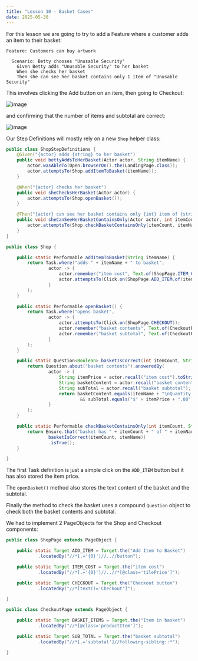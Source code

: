 ```yaml
---
title: "Lesson 10 - Basket Cases"
date: 2025-05-30
---
```

For this lesson we are going to try to add a Feature where a customer adds an item to their basket:
```gherkin
Feature: Customers can buy artwork

  Scenario: Betty chooses "Unusable Security"
    Given Betty adds "Unusable Security" to her basket
    When she checks her basket
    Then she can see her basket contains only 1 item of "Unusable Security"
```
This involves clicking the Add button on an item, then going to Checkout:

![image](https://github.com/user-attachments/assets/abd69574-a687-4fc2-a5ec-f8099ca10b73)

and confirming that the number of items and subtotal are correct:

![image](https://github.com/user-attachments/assets/caa8fa0d-ec67-4b60-8cf2-b96c51ff3e23)

Our Step Definitions will mostly rely on a new `Shop` helper class:
```java
public class ShopStepDefinitions {
    @Given("{actor} adds {string} to her basket")
    public void bettyAddsToHerBasket(Actor actor, String itemName) {
        actor.wasAbleTo(Open.browserOn().the(LandingPage.class));
        actor.attemptsTo(Shop.addItemToBasket(itemName));
    }

    @When("{actor} checks her basket")
    public void sheChecksHerBasket(Actor actor) {
        actor.attemptsTo(Shop.openBasket());
    }

    @Then("{actor} can see her basket contains only {int} item of {string}")
    public void sheCanSeeHerBasketContainsOnly(Actor actor, int itemCount, String itemName) {
        actor.attemptsTo(Shop.checkBasketContainsOnly(itemCount, itemName));
    }
}
```

```java
public class Shop {

    public static Performable addItemToBasket(String itemName) {
        return Task.where("adds " + itemName + " to basket",
                actor -> {
                    actor.remember("item cost", Text.of(ShopPage.ITEM_COST.of(itemName)));
                    actor.attemptsTo(Click.on(ShopPage.ADD_ITEM.of(itemName)));
                }
        );
    }

    public static Performable openBasket() {
        return Task.where("opens basket",
                actor -> {
                    actor.attemptsTo(Click.on(ShopPage.CHECKOUT));
                    actor.remember("basket contents", Text.of(CheckoutPage.BASKET_ITEMS));
                    actor.remember("basket subtotal", Text.of(CheckoutPage.SUB_TOTAL));
                }
        );
    }

    public static Question<Boolean> basketIsCorrect(int itemCount, String itemName) {
        return Question.about("basket contents").answeredBy(
                actor -> {
                    String itemPrice = actor.recall("item cost").toString().replaceAll("^.", "");
                    String basketContent = actor.recall("basket contents");
                    String subTotal = actor.recall("basket subtotal");
                    return basketContent.equals(itemName + "\nQuantity " + itemCount + "remove\n" + itemPrice)
                            && subTotal.equals("$" + itemPrice + ".00");
                }
        );
    }

    public static Performable checkBasketContainsOnly(int itemCount, String itemName) {
        return Ensure.that("basket has " + itemCount + " of " + itemName,
                basketIsCorrect(itemCount, itemName))
                .isTrue();
    }

}
```
The first Task definition is just a simple click on the `ADD_ITEM` button but it has also stored the item price.

The `openBasket()` method also stores the text content of the basket and the subtotal.

Finally the method to check the basket uses a compound `Question` object to check both the basket contents and subtotal.

We had to implement 2 PageObjects for the Shop and Checkout components:
```java
public class ShopPage extends PageObject {

    public static Target ADD_ITEM = Target.the("Add Item to Basket")
            .locatedBy("//*[.='{0}']//..//button");

    public static Target ITEM_COST = Target.the("item cost")
            .locatedBy("//*[.='{0}']//..//*[@class='tilePrice']");

    public static Target CHECKOUT = Target.the("Checkout button")
            .locatedBy("//*[text()='Checkout']");

}

public class CheckoutPage extends PageObject {

    public static Target BASKET_ITEMS = Target.the("Item in basket")
            .locatedBy("//*[@class='productItem']");

    public static Target SUB_TOTAL = Target.the("basket subtotal")
            .locatedBy("//*[.='subtotal']//following-sibling::*");

}
```
